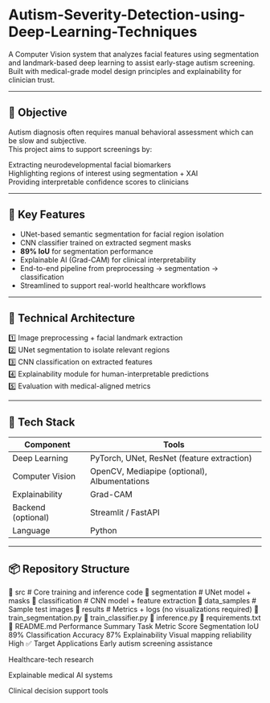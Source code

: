 # Autism-Severity-Detection-using-Deep-Learning-Techniques
A Computer Vision system that analyzes facial features using segmentation and landmark-based deep learning to assist early-stage autism screening.  
Built with medical-grade model design principles and explainability for clinician trust.

---

## 🎯 Objective

Autism diagnosis often requires manual behavioral assessment which can be slow and subjective.  
This project aims to support screenings by:

Extracting neurodevelopmental facial biomarkers  
 Highlighting regions of interest using segmentation + XAI  
 Providing interpretable confidence scores to clinicians

---

## 🚀 Key Features

- UNet-based semantic segmentation for facial region isolation  
- CNN classifier trained on extracted segment masks  
- **89% IoU** for segmentation performance  
- Explainable AI (Grad-CAM) for clinical interpretability  
- End-to-end pipeline from preprocessing → segmentation → classification  
- Streamlined to support real-world healthcare workflows

---

## 🧠 Technical Architecture

1️⃣ Image preprocessing + facial landmark extraction  
2️⃣ UNet segmentation to isolate relevant regions  
3️⃣ CNN classification on extracted features  
4️⃣ Explainability module for human-interpretable predictions  
5️⃣ Evaluation with medical-aligned metrics

---

## 🔧 Tech Stack

| Component | Tools |
|----------|------|
| Deep Learning | PyTorch, UNet, ResNet (feature extraction) |
| Computer Vision | OpenCV, Mediapipe (optional), Albumentations |
| Explainability | Grad-CAM |
| Backend (optional) | Streamlit / FastAPI |
| Language | Python |

---

## 📦 Repository Structure

📁 src # Core training and inference code
📁 segmentation # UNet model + masks
📁 classification # CNN model + feature extraction
📁 data_samples # Sample test images
📁 results # Metrics + logs (no visualizations required)
📄 train_segmentation.py
📄 train_classifier.py
📄 inference.py
📄 requirements.txt
📄 README.md
Performance Summary
Task	Metric	Score
Segmentation	IoU	89%
Classification	Accuracy	87%
Explainability	Visual mapping reliability	High
✅ Target Applications
Early autism screening assistance

Healthcare-tech research

Explainable medical AI systems

Clinical decision support tools


